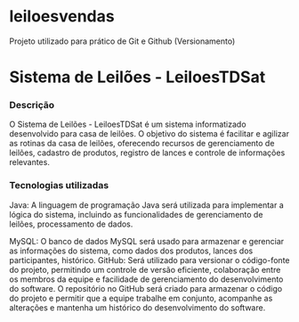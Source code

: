# leiloesvendas
Projeto utilizado para prático de Git e Github (Versionamento)
# Sistema de Leilões - LeiloesTDSat

###   Descrição

O Sistema de Leilões - LeiloesTDSat é um sistema informatizado desenvolvido para casa de leilões. O objetivo do sistema é facilitar e agilizar as rotinas da casa de leilões, oferecendo recursos de gerenciamento de leilões, cadastro de produtos, registro de lances e controle de informações relevantes.

### Tecnologias utilizadas

Java: A linguagem de programação Java será utilizada para implementar a lógica do sistema, incluindo as funcionalidades de gerenciamento de leilões, processamento de dados.

MySQL: O banco de dados MySQL será usado para armazenar e gerenciar as informações do sistema, como dados dos produtos, lances dos participantes, histórico.
GitHub: Será utilizado para versionar o código-fonte do projeto, permitindo um controle de versão eficiente, colaboração entre os membros da equipe e facilidade de gerenciamento do desenvolvimento do software. O repositório no GitHub será criado para armazenar o código do projeto e permitir que a equipe trabalhe em conjunto, acompanhe as alterações e mantenha um histórico do desenvolvimento do software.
